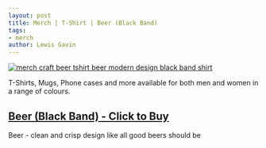 ```yaml
---
layout: post
title: Merch | T-Shirt | Beer (Black Band)
tags:
- merch 
author: Lewis Gavin
---
```


[![merch craft beer tshirt beer modern design black band shirt](https://ih0.redbubble.net/image.720926686.9817/rco,mens_premium_t_shirt,mens,x1770,fafafa:ca443f4786,front-c,180,40,1000,1000-bg,f8f8f8.lite-3u3.jpg)](https://www.redbubble.com/people/lewisdgavin/works/36219817-just-beer?asc=u&p=mens-premium-t-shirt#&gid=1&pid=1)

T-Shirts, Mugs, Phone cases and more available for both men and women in a range of colours.

## [Beer (Black Band) - Click to Buy](https://www.redbubble.com/people/lewisdgavin/works/36219817-just-beer?asc=u&p=mens-premium-t-shirt#&gid=1&pid=1)

Beer - clean and crisp design like all good beers should be
